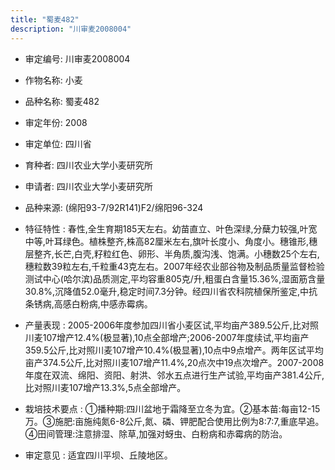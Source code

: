 ```yaml
---
title: "蜀麦482"
description: "川审麦2008004"
---
```

* 审定编号:  川审麦2008004

*  作物名称:  小麦

*  品种名称:  蜀麦482

*  审定年份:  2008

*  审定单位:  四川省

* 育种者:  四川农业大学小麦研究所

*  申请者:  四川农业大学小麦研究所

*  品种来源:  (绵阳93-7/92R141)F2/绵阳96-324

*  特征特性 : 
春性,全生育期185天左右。幼苗直立、叶色深绿,分蘖力较强,叶宽中等,叶耳绿色。植株整齐,株高82厘米左右,旗叶长度小、角度小。穗锥形,穗层整齐,长芒,白壳,籽粒红色、卵形、半角质,腹沟浅、饱满。小穗数25个左右,穗粒数39粒左右,千粒重43克左右。2007年经农业部谷物及制品质量监督检验测试中心(哈尔滨)品质测定,平均容重805克/升,粗蛋白含量15.36%,湿面筋含量30.8%,沉降值52.0毫升,稳定时间7.3分钟。经四川省农科院植保所鉴定,中抗条锈病,高感白粉病,中感赤霉病。
 
*  产量表现 : 
2005-2006年度参加四川省小麦区试,平均亩产389.5公斤,比对照川麦107增产12.4%(极显著),10点全部增产;2006-2007年度续试,平均亩产359.5公斤,比对照川麦107增产10.4%(极显著),10点中9点增产。两年区试平均亩产374.5公斤,比对照川麦107增产11.4%,20点次中19点次增产。2007-2008年度在双流、绵阳、资阳、射洪、邻水五点进行生产试验,平均亩产381.4公斤,比对照川麦107增产13.3%,5点全部增产。

*  栽培技术要点 : 
①播种期:四川盆地于霜降至立冬为宜。②基本苗:每亩12-15万。③施肥:亩施纯氮6-8公斤,氮、磷、钾肥配合使用比例为8:7:7,重底早追。④田间管理:注意排湿、除草,加强对蚜虫、白粉病和赤霉病的防治。

*  审定意见 : 
适宜四川平坝、丘陵地区。
